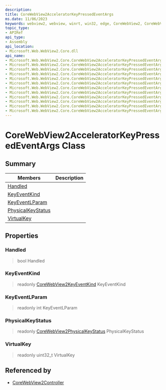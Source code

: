 ```yaml
---
description: 
title: CoreWebView2AcceleratorKeyPressedEventArgs
ms.date: 11/06/2023
keywords: webview2, webview, winrt, win32, edge, CoreWebView2, CoreWebView2Controller, browser control, edge html, CoreWebView2AcceleratorKeyPressedEventArgs
topic_type:
- APIRef
api_type:
- Assembly
api_location:
- Microsoft.Web.WebView2.Core.dll
api_name:
- Microsoft.Web.WebView2.Core.CoreWebView2AcceleratorKeyPressedEventArgs
- Microsoft.Web.WebView2.Core.CoreWebView2AcceleratorKeyPressedEventArgs.Handled
- Microsoft.Web.WebView2.Core.CoreWebView2AcceleratorKeyPressedEventArgs.KeyEventKind
- Microsoft.Web.WebView2.Core.CoreWebView2AcceleratorKeyPressedEventArgs.KeyEventLParam
- Microsoft.Web.WebView2.Core.CoreWebView2AcceleratorKeyPressedEventArgs.PhysicalKeyStatus
- Microsoft.Web.WebView2.Core.CoreWebView2AcceleratorKeyPressedEventArgs.VirtualKey
- Microsoft.Web.WebView2.Core.CoreWebView2AcceleratorKeyPressedEventArgs.get_Handled
- Microsoft.Web.WebView2.Core.CoreWebView2AcceleratorKeyPressedEventArgs.get_KeyEventKind
- Microsoft.Web.WebView2.Core.CoreWebView2AcceleratorKeyPressedEventArgs.get_KeyEventLParam
- Microsoft.Web.WebView2.Core.CoreWebView2AcceleratorKeyPressedEventArgs.get_PhysicalKeyStatus
- Microsoft.Web.WebView2.Core.CoreWebView2AcceleratorKeyPressedEventArgs.get_VirtualKey
- Microsoft.Web.WebView2.Core.CoreWebView2AcceleratorKeyPressedEventArgs.put_Handled
---
```


# CoreWebView2AcceleratorKeyPressedEventArgs Class



## Summary

Members|Description
--|--
[Handled](#handled) | 
[KeyEventKind](#keyeventkind) | 
[KeyEventLParam](#keyeventlparam) | 
[PhysicalKeyStatus](#physicalkeystatus) | 
[VirtualKey](#virtualkey) | 

## Properties

### Handled

>  bool Handled

### KeyEventKind

> readonly  [CoreWebView2KeyEventKind](corewebview2keyeventkind.md) KeyEventKind

### KeyEventLParam

> readonly  int KeyEventLParam

### PhysicalKeyStatus

> readonly  [CoreWebView2PhysicalKeyStatus](corewebview2physicalkeystatus.md) PhysicalKeyStatus

### VirtualKey

> readonly  uint32_t VirtualKey






## Referenced by

- [CoreWebView2Controller](corewebview2controller.md)
